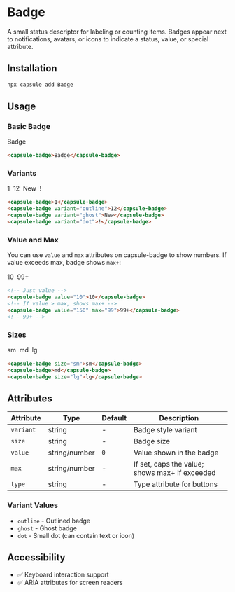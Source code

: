 # Badge

A small status descriptor for labeling or counting items. Badges appear next to notifications, avatars, or icons to indicate a status, value, or special attribute.

## Installation

```bash
npx capsule add Badge
```

## Usage

### Basic Badge

<div style="margin: 1rem 0;">
<capsule-badge>Badge</capsule-badge>
</div>

```html
<capsule-badge>Badge</capsule-badge>
```

### Variants

<div style="margin: 1rem 0; display: flex; gap: 0.5rem; flex-wrap: wrap; align-items: center;">
<capsule-badge>1</capsule-badge>
<capsule-badge variant="outline">12</capsule-badge>
<capsule-badge variant="ghost">New</capsule-badge>
<capsule-badge variant="dot">!</capsule-badge>
</div>

```html
<capsule-badge>1</capsule-badge>
<capsule-badge variant="outline">12</capsule-badge>
<capsule-badge variant="ghost">New</capsule-badge>
<capsule-badge variant="dot">!</capsule-badge>
```

### Value and Max

You can use `value` and `max` attributes on capsule-badge to show numbers. If value exceeds max, badge shows `max+`:

<div style="margin: 1rem 0; display: flex; gap: 0.5rem; align-items: center;">
  <capsule-badge value="10">10</capsule-badge>
  <capsule-badge value="150" max="99">99+</capsule-badge>
</div>

```html
<!-- Just value -->
<capsule-badge value="10">10</capsule-badge>
<!-- If value > max, shows max+ -->
<capsule-badge value="150" max="99">99+</capsule-badge>
<!-- 99+ -->
```

### Sizes

<div style="margin: 1rem 0; display: flex; gap: 0.5rem; flex-wrap: wrap; align-items: center;">
<capsule-badge size="sm">sm</capsule-badge>
<capsule-badge>md</capsule-badge>
<capsule-badge size="lg">lg</capsule-badge>
</div>

```html
<capsule-badge size="sm">sm</capsule-badge>
<capsule-badge>md</capsule-badge>
<capsule-badge size="lg">lg</capsule-badge>
```

## Attributes

| Attribute | Type    | Default | Description                                    |
|-----------|---------|---------|------------------------------------------------|
| `variant` | string  | -       | Badge style variant                            |
| `size`    | string  | -       | Badge size                                     |
| `value`   | string/number | `0`   | Value shown in the badge                      |
| `max`     | string/number | -     | If set, caps the value; shows max+ if exceeded |
| `type`    | string  | -       | Type attribute for buttons                     |

### Variant Values
- `outline` - Outlined badge
- `ghost` - Ghost badge
- `dot` - Small dot (can contain text or icon)

## Accessibility
- ✅ Keyboard interaction support
- ✅ ARIA attributes for screen readers

